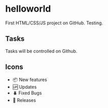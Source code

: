 # helloworld
First HTML/CSS/JS project on GitHub.
Testing.

## Tasks
Tasks will be controlled on Github.

## Icons

- :package: New features
- :up: Updates
- :beetle: Fixed Bugs
- :checkered_flag: Releases

